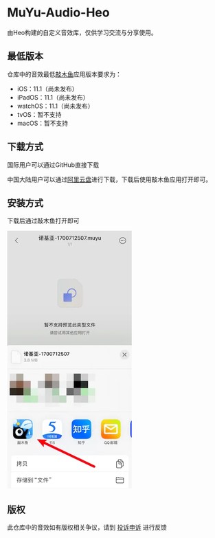 # MuYu-Audio-Heo

由Heo构建的自定义音效库，仅供学习交流与分享使用。

## 最低版本

仓库中的音效最低[敲木鱼](https://apps.apple.com/cn/app/%E6%95%B2%E6%9C%A8%E9%B1%BC/id6443798663)应用版本要求为：

- iOS：11.1（尚未发布）
- iPadOS：11.1（尚未发布）
- watchOS：11.1（尚未发布）
- tvOS：暂不支持
- macOS：暂不支持

## 下载方式

国际用户可以通过GitHub直接下载

中国大陆用户可以通过[阿里云盘](https://www.alipan.com/s/Lt8YEw3p4jd)进行下载，下载后使用敲木鱼应用打开即可。

## 安装方式

下载后通过敲木鱼打开即可

![](/img/aliyunpan.webp)

## 版权

此仓库中的音效如有版权相关争议，请到 [投诉申诉](https://wj.qq.com/s2/13520609/9410/) 进行反馈